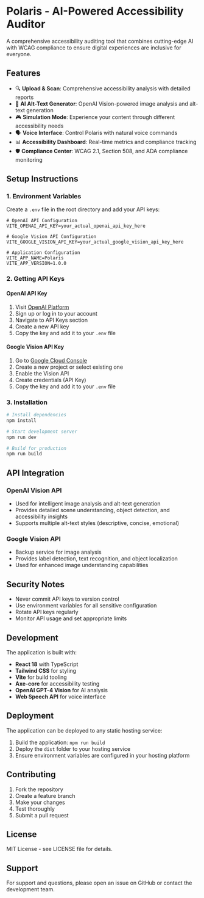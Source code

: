 # Polaris - AI-Powered Accessibility Auditor

A comprehensive accessibility auditing tool that combines cutting-edge AI with WCAG compliance to ensure digital experiences are inclusive for everyone.

## Features

- 🔍 **Upload & Scan**: Comprehensive accessibility analysis with detailed reports
- 🤖 **AI Alt-Text Generator**: OpenAI Vision-powered image analysis and alt-text generation
- 🎮 **Simulation Mode**: Experience your content through different accessibility needs
- 🗣️ **Voice Interface**: Control Polaris with natural voice commands
- 📊 **Accessibility Dashboard**: Real-time metrics and compliance tracking
- 🛡️ **Compliance Center**: WCAG 2.1, Section 508, and ADA compliance monitoring

## Setup Instructions

### 1. Environment Variables

Create a `.env` file in the root directory and add your API keys:

```env
# OpenAI API Configuration
VITE_OPENAI_API_KEY=your_actual_openai_api_key_here

# Google Vision API Configuration  
VITE_GOOGLE_VISION_API_KEY=your_actual_google_vision_api_key_here

# Application Configuration
VITE_APP_NAME=Polaris
VITE_APP_VERSION=1.0.0
```

### 2. Getting API Keys

#### OpenAI API Key
1. Visit [OpenAI Platform](https://platform.openai.com/)
2. Sign up or log in to your account
3. Navigate to API Keys section
4. Create a new API key
5. Copy the key and add it to your `.env` file

#### Google Vision API Key
1. Go to [Google Cloud Console](https://console.cloud.google.com/)
2. Create a new project or select existing one
3. Enable the Vision API
4. Create credentials (API Key)
5. Copy the key and add it to your `.env` file

### 3. Installation

```bash
# Install dependencies
npm install

# Start development server
npm run dev

# Build for production
npm run build
```

## API Integration

### OpenAI Vision API
- Used for intelligent image analysis and alt-text generation
- Provides detailed scene understanding, object detection, and accessibility insights
- Supports multiple alt-text styles (descriptive, concise, emotional)

### Google Vision API
- Backup service for image analysis
- Provides label detection, text recognition, and object localization
- Used for enhanced image understanding capabilities

## Security Notes

- Never commit API keys to version control
- Use environment variables for all sensitive configuration
- Rotate API keys regularly
- Monitor API usage and set appropriate limits

## Development

The application is built with:
- **React 18** with TypeScript
- **Tailwind CSS** for styling
- **Vite** for build tooling
- **Axe-core** for accessibility testing
- **OpenAI GPT-4 Vision** for AI analysis
- **Web Speech API** for voice interface

## Deployment

The application can be deployed to any static hosting service:

1. Build the application: `npm run build`
2. Deploy the `dist` folder to your hosting service
3. Ensure environment variables are configured in your hosting platform

## Contributing

1. Fork the repository
2. Create a feature branch
3. Make your changes
4. Test thoroughly
5. Submit a pull request

## License

MIT License - see LICENSE file for details.

## Support

For support and questions, please open an issue on GitHub or contact the development team.